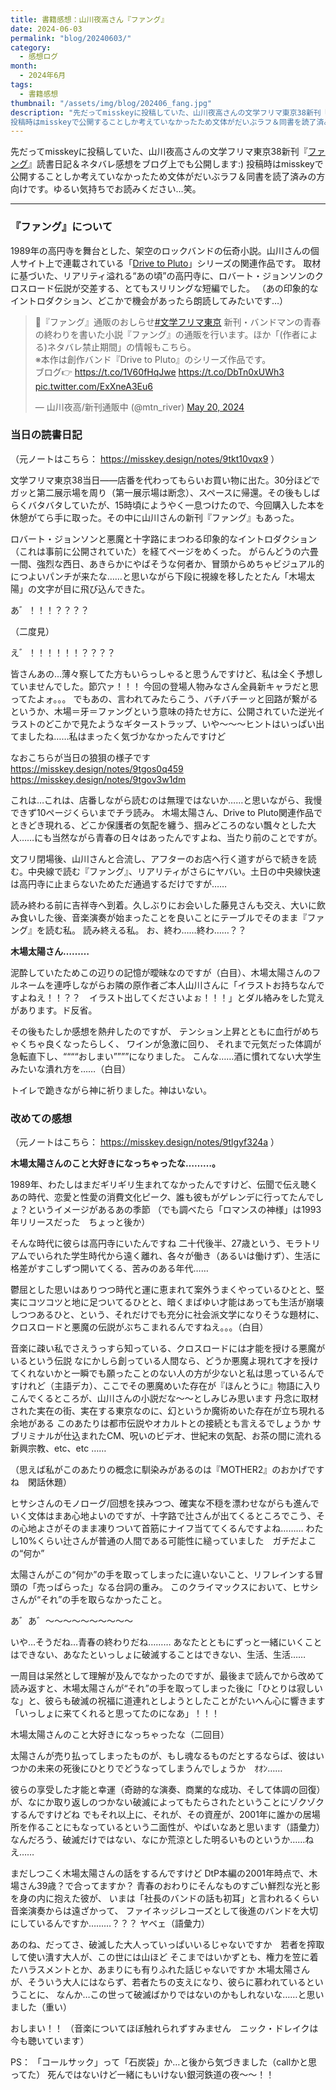 ```yaml
---
title: 書籍感想：山川夜高さん『ファング』
date: 2024-06-03
permalink: "blog/20240603/"
category:
  - 感想ログ
month:
  - 2024年6月
tags:
  - 書籍感想
thumbnail: "/assets/img/blog/202406_fang.jpg"
description: "先だってmisskeyに投稿していた、山川夜高さんの文学フリマ東京38新刊『ファング』読書日記＆ネタバレ感想をブログ上でも公開します:)
投稿時はmisskeyで公開することしか考えていなかったため文体がだいぶラフ＆同書を読了済みの方向けです。ゆるい気持ちでお読みください…笑。"
---
```


先だってmisskeyに投稿していた、山川夜高さんの文学フリマ東京38新刊『<a href="https://libsy.net/blog/3780" target="_blank" rel="nofollow">ファング</a>』読書日記＆ネタバレ感想をブログ上でも公開します:)
投稿時はmisskeyで公開することしか考えていなかったため文体がだいぶラフ＆同書を読了済みの方向けです。ゆるい気持ちでお読みください…笑。

<hr>

### 『ファング』について

1989年の高円寺を舞台とした、架空のロックバンドの伝奇小説。山川さんの個人サイト上で連載されている「<a href="https://libsy.net/dtp" target="_blank" rel="nofollow" >Drive to Pluto</a>」シリーズの関連作品です。
取材に基づいた、リアリティ溢れる“あの頃”の高円寺に、ロバート・ジョンソンのクロスロード伝説が交差する、とてもスリリングな短編でした。
（あの印象的なイントロダクション、どこかで機会があったら朗読してみたいです…）

<blockquote class="twitter-tweet"><p lang="ja" dir="ltr">🎸『ファング』通販のおしらせ<a href="https://twitter.com/hashtag/%E6%96%87%E5%AD%A6%E3%83%95%E3%83%AA%E3%83%9E%E6%9D%B1%E4%BA%AC?src=hash&amp;ref_src=twsrc%5Etfw">#文学フリマ東京</a> 新刊・バンドマンの青春の終わりを書いた小説『ファング』の通販を行います。ほか「(作者による)ネタバレ禁止期間」の情報もこちら。<br>※本作は創作バンド『Drive to Pluto』のシリーズ作品です。<br>ブログ👉 <a href="https://t.co/1V60fHqJwe">https://t.co/1V60fHqJwe</a> <a href="https://t.co/DbTn0xUWh3">https://t.co/DbTn0xUWh3</a> <a href="https://t.co/ExXneA3Eu6">pic.twitter.com/ExXneA3Eu6</a></p>&mdash; 山川夜高/新刊通販中 (@mtn_river) <a href="https://twitter.com/mtn_river/status/1792484949893017751?ref_src=twsrc%5Etfw">May 20, 2024</a></blockquote> <script async src="https://platform.twitter.com/widgets.js" charset="utf-8"></script>

### 当日の読書日記
（元ノートはこちら： https://misskey.design/notes/9tkt10vqx9 ）

文学フリマ東京38当日<span class="font-serif-jp">——</span>店番を代わってもらいお買い物に出た。30分ほどでガッと第二展示場を周り（第一展示場は断念）、スペースに帰還。その後もしばらくバタバタしていたが、15時頃にようやく一息つけたので、今回購入した本を休憩がてら手に取った。その中に山川さんの新刊『ファング』もあった。

ロバート・ジョンソンと悪魔と十字路にまつわる印象的なイントロダクション（これは事前に公開されていた）を経てページをめくった。
がらんどうの六畳一間、強烈な西日、あきらかにやばそうな何者か、冒頭からめちゃビジュアル的につよいパンチが来たな……と思いながら下段に視線を移したとたん「木場太陽」の文字が目に飛び込んできた。

あ゛！！！？？？？

（二度見）

え゛！！！！！！？？？？

皆さんあの…薄々察してた方もいらっしゃると思うんですけど、私は全く予想していませんでした。節穴ァ！！！
今回の登場人物みなさん全員新キャラだと思ってたよォ。。。
でもあの、言われてみたらこう、バチバチーッと回路が繋がるというか、木場＝牙＝ファングという意味の持たせ方に、公開されていた逆光イラストのどこかで見たようなギターストラップ、いや〜〜〜ヒントはいっぱい出てましたね……私はまったく気づかなかったんですけど

なおこちらが当日の狼狽の様子です
https://misskey.design/notes/9tgos0q459
https://misskey.design/notes/9tgov3w1dm

これは…これは、店番しながら読むのは無理ではないか……と思いながら、我慢できず10ページくらいまでチラ読み。
木場太陽さん、Drive to Pluto関連作品でときどき現れる、どこか保護者の気配を纏う、掴みどころのない飄々とした大人……にも当然ながら青春の日々はあったんですよね、当たり前のことですが。

文フリ閉場後、山川さんと合流し、アフターのお店へ行く道すがらで続きを読む。中央線で読む『ファング』、リアリティがさらにヤバい。土日の中央線快速は高円寺に止まらないためただ通過するだけですが……

読み終わる前に吉祥寺へ到着。久しぶりにお会いした藤見さんも交え、大いに飲み食いした後、音楽演奏が始まったことを良いことにテーブルでそのまま『ファング』を読む私。
読み終える私。
お、終わ……終わ……？？

<strong>木場太陽さん………</strong>

泥酔していたためこの辺りの記憶が曖昧なのですが（白目）、木場太陽さんのフルネームを連呼しながらお隣の原作者ご本人山川さんに「イラストお持ちなんですよねえ！！？？　イラスト出してくださいよぉ！！！」とダル絡みをした覚えがあります。ド反省。

その後もたしか感想を熱弁したのですが、
テンション上昇とともに血行がめちゃくちゃ良くなったらしく、
ワインが急激に回り、
それまで元気だった体調が急転直下し、““““おしまい””””になりました。
こんな……酒に慣れてない大学生みたいな潰れ方を……（白目）

トイレで跪きながら神に祈りました。神はいない。


### 改めての感想
（元ノートはこちら： https://misskey.design/notes/9tlgyf324a ）

<strong>木場太陽さんのこと大好きになっちゃったな………。</strong>

1989年、わたしはまだギリギリ生まれてなかったんですけど、伝聞で伝え聴くあの時代、恋愛と性愛の消費文化ピーク、誰も彼もがゲレンデに行ってたんでしょ？というイメージがあるあの季節
（でも調べたら「ロマンスの神様」は1993年リリースだった　ちょっと後か）

そんな時代に彼らは高円寺にいたんですね
二十代後半、27歳という、モラトリアムでいられた学生時代から遠く離れ、各々が働き（あるいは働けず）、生活に格差がすこしずつ開いてくる、苦みのある年代……

鬱屈とした思いはありつつ時代と運に恵まれて案外うまくやっているひとと、堅実にコツコツと地に足ついてるひとと、暗くまばゆい才能はあっても生活が崩壊しつつあるひと、という、それだけでも充分に社会派文学になりそうな題材に、
クロスロードと悪魔の伝説がぶちこまれるんですねえ。。。（白目）

音楽に疎い私でさえうっすら知っている、クロスロードには才能を授ける悪魔がいるという伝説
なにかしら創っている人間なら、どうか悪魔よ現れて才を授けてくれないかと一瞬でも願ったことのない人の方が少ないと私は思っているんですけれど（主語デカ）、ここでその悪魔めいた存在が『ほんとうに』物語に入りこんでくるところが、山川さんの小説だな〜〜としみじみ思います
丹念に取材された実在の街、実在する東京なのに、幻というか魔術めいた存在が立ち現れる余地がある
このあたりは都市伝説やオカルトとの接続とも言えるでしょうか
サブリミナルが仕込まれたCM、呪いのビデオ、世紀末の気配、お茶の間に流れる新興宗教、etc、etc ……

（思えば私がこのあたりの概念に馴染みがあるのは『MOTHER2』のおかげですね　閑話休題）

ヒサシさんのモノローグ/回想を挟みつつ、確実な不穏を漂わせながらも進んでいく文体はまあ心地よいのですが、十字路で辻さんが出てくるところでこう、その心地よさがそのまま凍りついて首筋にナイフ当ててくるんですよね………
わたし10%くらい辻さんが普通の人間である可能性に縋っていました　ガチだよこの“何か”

太陽さんがこの“何か”の手を取ってしまったに違いないこと、リフレインする冒頭の「売っぱらった」なる台詞の重み。
このクライマックスにおいて、ヒサシさんが“それ”の手を取らなかったこと。

あ゛あ゛〜〜〜〜〜〜〜〜〜〜

いや…そうだね…青春の終わりだね………
あなたとともにずっと一緒にいくことはできない、あなたといっしょに破滅することはできない、生活、生活……

一周目は呆然として理解が及んでなかったのですが、最後まで読んでから改めて読み返すと、木場太陽さんが“それ”の手を取ってしまった後に「ひとりは寂しいな」と、彼らも破滅の祝福に道連れとしようとしたことがたいへん心に響きます
「いっしょに来てくれると思ってたのになあ」！！！

木場太陽さんのこと大好きになっちゃったな（二回目）

太陽さんが売り払ってしまったものが、もし魂なるものだとするならば、彼はいつかの未来の死後にひとりでどうなってしまうんでしょうか　ｵｵﾝ……

彼らの享受した才能と幸運（奇跡的な演奏、商業的な成功、そして体調の回復）が、なにか取り返しのつかない破滅によってもたらされたということにゾクゾクするんですけどね
でもそれ以上に、それが、その資産が、2001年に誰かの居場所を作ることにもなっているという二面性が、やばいなあと思います（語彙力）
なんだろう、破滅だけではない、なにか荒涼とした明るいものというか……ねえ……

まだしつこく木場太陽さんの話をするんですけど
DtP本編の2001年時点で、木場さん39歳？で合ってますか？
青春のおわりにそんなものすごい鮮烈な光と影を身の内に抱えた彼が、
いまは「社長のバンドの話も初耳」と言われるくらい音楽演奏からは遠ざかって、
ファイネッジレコーズとして後進のバンドを大切にしているんですか………？？？
ヤベェ（語彙力）

あのね、だってさ、破滅した大人っていっぱいいるじゃないですか　若者を搾取して使い潰す大人が、この世には山ほど
そこまではいかずとも、権力を笠に着たハラスメントとか、あまりにも有りふれた話じゃないですか
木場太陽さんが、そういう大人にはならず、若者たちの支えになり、彼らに慕われているということに、
なんか…この世って破滅ばかりではないのかもしれないな……と思いました（重い）

おしまい！！
（音楽についてほぼ触れられずすみません　ニック・ドレイクは今も聴いています）

PS：
「コールサック」って「石炭袋」か…と後から気づきました（callかと思ってた）
死んではないけど一緒にもいけない銀河鉄道の夜〜〜！！
